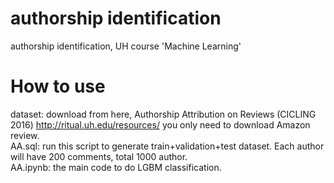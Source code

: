 # authorship identification
authorship identification, UH course 'Machine Learning'

# How to use
dataset: download from here, Authorship Attribution on Reviews (CICLING 2016) http://ritual.uh.edu/resources/
you only need to download Amazon review.    
AA.sql: run this script to generate train+validation+test dataset. Each author will have 200 comments, total 1000 author.   
AA.ipynb: the main code to do LGBM classification.     

